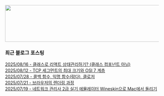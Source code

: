 
<a href="https://www.gitanimals.org/en_US?utm_medium=image&utm_source=chaesunbak&utm_content=line">
  <img
    src="https://render.gitanimals.org/lines/chaesunbak?pet-id=672420623068445702"
    width="600"
    height="120"
  />
</a>

<!-- LATEST-BLOG-POST-LIST:START -->
### 최근 블로그 포스팅
[2025/08/16 - 클래스로 리액트 상태관리하기? (클래스 컴포넌트 아님)](https://chaesunbak.tistory.com/31) <br/>
[2025/08/12 - TCP 세그먼트의 최대 크기와 OSI 7 계층](https://chaesunbak.tistory.com/30) <br/>
[2025/07/28 - 콜백 함수, 익명 함수(람다), 클로저](https://chaesunbak.tistory.com/29) <br/>
[2025/07/21 - 브라우저의 렌더링 과정](https://chaesunbak.tistory.com/28) <br/>
[2025/07/19 - 네트워크 관리사 2급 실기 에뮬레이터 Wineskin으로 Mac에서 돌리기](https://chaesunbak.tistory.com/27) <br/>
<!-- LATEST-BLOG-POST-LIST:END -->
